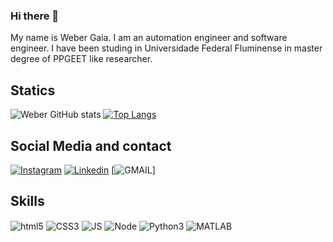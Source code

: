 ### Hi there 👋

My name is Weber Gaia. I am an automation engineer and software engineer. I have been studing in Universidade Federal Fluminense in master degree of PPGEET like researcher.

## Statics
![Weber GitHub stats](https://github-readme-stats.vercel.app/api?username=WeberGaia&show_icons=true&theme=dracula)
[![Top Langs](https://github-readme-stats.vercel.app/api/top-langs/?username=WeberGaia&layout=compact)](https://github.com/WeberGaia/github-readme-stats)

## Social Media and contact
[![Instagram](https://img.shields.io/badge/Instagram-E4405F?style=for-the-badge&logo=instagram&logoColor=white)](https://www.instagram.com/webergaia7/)
[![Linkedin](https://img.shields.io/badge/LinkedIn-0077B5?style=for-the-badge&logo=linkedin&logoColor=white)](https://www.linkedin.com/in/weber-de-souza-gaia-filho-b72309163/)
[![GMAIL](https://img.shields.io/badge/Gmail-D14836?style=for-the-badge&logo=gmail&logoColor=white)]

## Skills 

<div style="display: inline_block">
  <img align="center"alt="html5" src="https://img.shields.io/badge/HTML5-E34F26?style=for-the-badge&logo=html5&logoColor=white" />
  <img align="center"alt="CSS3" src="https://img.shields.io/badge/CSS3-1572B6?style=for-the-badge&logo=css3&logoColor=white" />
  <img align="center"alt="JS" src="https://img.shields.io/badge/JavaScript-F7DF1E?style=for-the-badge&logo=javascript&logoColor=black" />
  <img align="center"alt="Node" src="https://img.shields.io/badge/Node.js-43853D?style=for-the-badge&logo=node.js&logoColor=white" />
  <img align="center"alt="Python3" src="https://img.shields.io/badge/Python-14354C?style=for-the-badge&logo=python&logoColor=white" />
  <img align="center"alt="MATLAB" src="https://www.mathworks.com/matlabcentral/images/matlab-file-exchange.svg" />
  
</div>

